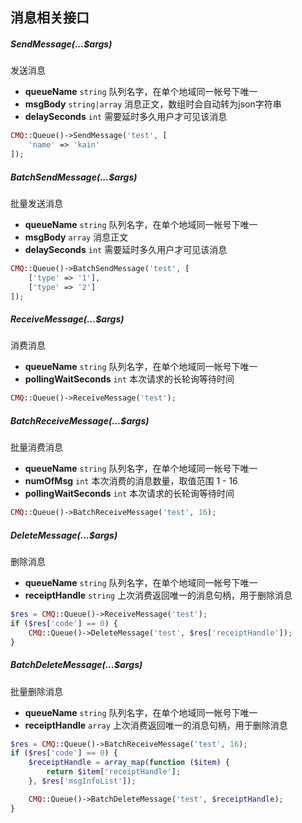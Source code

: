 ## 消息相关接口

##### SendMessage(...$args)

发送消息 

- **queueName** `string` 队列名字，在单个地域同一帐号下唯一
- **msgBody** `string|array` 消息正文，数组时会自动转为json字符串
- **delaySeconds** `int` 需要延时多久用户才可见该消息

```php
CMQ::Queue()->SendMessage('test', [
    'name' => 'kain'
]);
```

##### BatchSendMessage(...$args)

批量发送消息

- **queueName** `string` 队列名字，在单个地域同一帐号下唯一
- **msgBody** `array` 消息正文
- **delaySeconds** `int` 需要延时多久用户才可见该消息

```php
CMQ::Queue()->BatchSendMessage('test', [
    ['type' => '1'],
    ['type' => '2']
]);
```

##### ReceiveMessage(...$args)

消费消息

- **queueName** `string` 队列名字，在单个地域同一帐号下唯一
- **pollingWaitSeconds** `int` 本次请求的长轮询等待时间

```php
CMQ::Queue()->ReceiveMessage('test');
```

##### BatchReceiveMessage(...$args)

批量消费消息

- **queueName** `string` 队列名字，在单个地域同一帐号下唯一
- **numOfMsg** `int` 本次消费的消息数量，取值范围 1 - 16
- **pollingWaitSeconds** `int` 本次请求的长轮询等待时间

```php
CMQ::Queue()->BatchReceiveMessage('test', 16);
```

##### DeleteMessage(...$args) 

删除消息

- **queueName** `string` 队列名字，在单个地域同一帐号下唯一
- **receiptHandle** `string` 上次消费返回唯一的消息句柄，用于删除消息

```php
$res = CMQ::Queue()->ReceiveMessage('test');
if ($res['code'] == 0) {
    CMQ::Queue()->DeleteMessage('test', $res['receiptHandle']);
}
```

##### BatchDeleteMessage(...$args)

批量删除消息

- **queueName** `string` 队列名字，在单个地域同一帐号下唯一
- **receiptHandle** `array` 上次消费返回唯一的消息句柄，用于删除消息

```php
$res = CMQ::Queue()->BatchReceiveMessage('test', 16);
if ($res['code'] == 0) {
    $receiptHandle = array_map(function ($item) {
        return $item['receiptHandle'];
    }, $res['msgInfoList']);

    CMQ::Queue()->BatchDeleteMessage('test', $receiptHandle);
}
```

